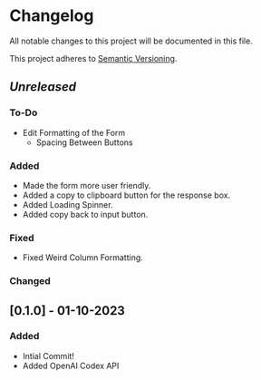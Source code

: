 # Changelog

All notable changes to this project will be documented in this file.

This project adheres to [Semantic Versioning](https://semver.org/spec/v2.0.0.html).

## *Unreleased*

### To-Do

- Edit Formatting of the Form
  -  Spacing Between Buttons

### Added 

- Made the form more user friendly.
- Added a copy to clipboard button for the response box.
- Added Loading Spinner.
- Added copy back to input button.

### Fixed

- Fixed Weird Column Formatting.

### Changed

## [0.1.0] - 01-10-2023

### Added

- Intial Commit!
- Added OpenAI Codex API
